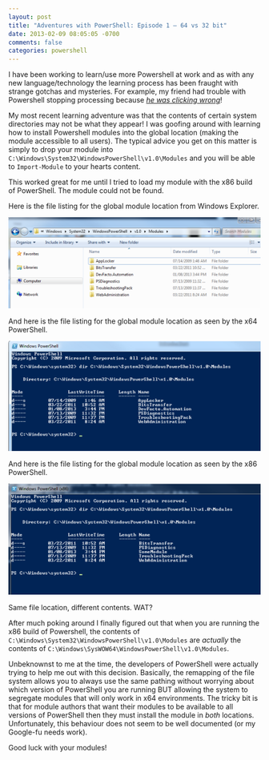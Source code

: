```yaml
---
layout: post
title: "Adventures with PowerShell: Episode 1 – 64 vs 32 bit"
date: 2013-02-09 08:05:05 -0700
comments: false
categories: powershell
--- 
```

I have been working to learn/use more Powershell at work and as with any
new language/technology the learning process has been fraught with strange
gotchas and mysteries. For example, my friend had trouble with Powershell
stopping processing because _[he was clicking wrong](http://fitzse.wordpress.com/2013/02/04/powershell-console-select-mode/)_!

My most recent learning adventure was that the contents of certain system
directories may not be what they appear! I was goofing around with learning how
to install Powershell modules into the global location (making the module
accessible to all users). The typical advice you get on this matter is simply
to drop your module into ```C:\Windows\System32\WindowsPowerShell\v1.0\Modules``` and
you will be able to ```Import-Module``` to your hearts content.

This worked great for me until I tried to load my module with the x86 build of
PowerShell. The module could not be found.

Here is the file listing for the global module location from Windows Explorer.

![Windows Explorer system32 Listing](/images/blog/2013-02-09/folder.png)

And here is the file listing for the global module location as seen by the x64
PowerShell.

![x64 Powershell system32 Listing](/images/blog/2013-02-09/x64.png)

And here is the file listing for the global module location as seen by the x86
PowerShell.

![x86 Powershell system32 Listing](/images/blog/2013-02-09/x86.png)

Same file location, different contents. WAT?

After much poking around I finally figured out that when you are running the
x86 build of Powershell, the contents of
```C:\Windows\System32\WindowsPowerShell\v1.0\Modules``` are _actually_ the contents of
```C:\Windows\SysWOW64\WindowsPowerShell\v1.0\Modules```.

Unbeknownst to me at the time, the developers of PowerShell were actually
trying to help me out with this decision. Basically, the remapping of the file
system allows you to always use the same pathing without worrying about which
version of PowerShell you are running BUT allowing the system to segregate
modules that will only work in x64 environments. The tricky bit is that for
module authors that want their modules to be available to all versions of
PowerShell then they must install the module in _both_ locations. Unfortunately,
this behaviour does not seem to be well documented (or my Google-fu needs
work).

Good luck with your modules!

